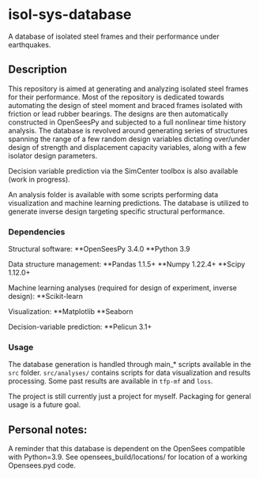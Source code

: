 # isol-sys-database

A database of isolated steel frames and their performance under earthquakes.

## Description

This repository is aimed at generating and analyzing isolated steel frames for their performance.
Most of the repository is dedicated towards automating the design of steel moment and braced frames isolated with friction or lead rubber bearings.
The designs are then automatically constructed in OpenSeesPy and subjected to a full nonlinear time history analysis.
The database is revolved around generating series of structures spanning the range of a few random design variables dictating over/under design of strength and displacement capacity variables, along with a few isolator design parameters.

Decision variable prediction via the SimCenter toolbox is also available (work in progress).

An analysis folder is available with some scripts performing data visualization and machine learning predictions.
The database is utilized to generate inverse design targeting specific structural performance.

### Dependencies
Structural software:
**OpenSeesPy 3.4.0
**Python 3.9

Data structure management:
**Pandas 1.1.5+
**Numpy 1.22.4+
**Scipy 1.12.0+

Machine learning analyses (required for design of experiment, inverse design):
**Scikit-learn

Visualization:
**Matplotlib
**Seaborn

Decision-variable prediction:
**Pelicun 3.1+


### Usage
The database generation is handled through main_\* scripts available in the ```src``` folder.
```src/analyses/``` contains scripts for data visualization and results processing.
Some past results are available in ```tfp-mf``` and ```loss```.

The project is still currently just a project for myself. Packaging for general usage is a future goal.

## Personal notes:
A reminder that this database is dependent on the OpenSees compatible with Python=3.9.
See opensees_build/locations/ for location of a working Opensees.pyd code.
